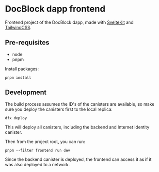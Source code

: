 # DocBlock dapp frontend

Frontend project of the DocBlock dapp, made with [SvelteKit](https://kit.svelte.dev/) and [TailwindCSS](https://tailwindcss.com/).

## Pre-requisites

- node
- pnpm

Install packages:

```
pnpm install
```

## Development

The build process assumes the ID's of the canisters are available, so make sure you deploy the canisters first to the local replica:

```
dfx deploy
```

This will deploy all canisters, including the backend and Internet Identity canister.

Then from the project root, you can run:

```
pnpm --filter frontend run dev
```

Since the backend canister is deployed, the frontend can access it as if it was also deployed to a network.
